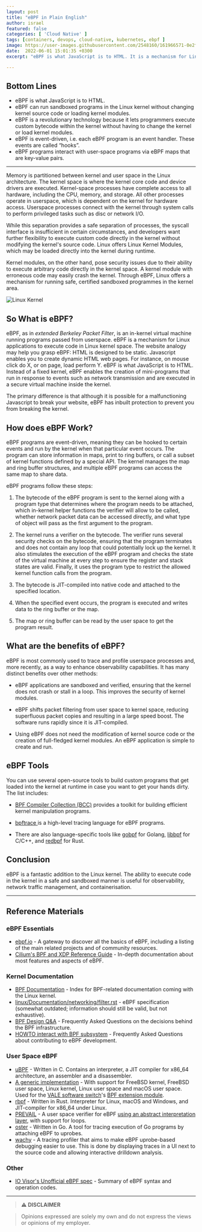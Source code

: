 ```yaml
---
layout: post
title: "eBPF in Plain English"
author: israel
featured: false
categories: [ 'Cloud Native' ]
tags: [containers, devops, cloud-native, kubernetes, ebpf ]
image: https://user-images.githubusercontent.com/2548160/161966571-0e2f2d03-9cc3-499e-b45d-04813ff9d91e.jpeg
date:  2022-06-01 15:01:35 +0300
excerpt: "eBPF is what JavaScript is to HTML. It is a mechanism for Linux applications to execute code in Linux kernel space..."

---
```


  
## Bottom Lines

- eBPF is what JavaScript is to HTML. 
- eBPF can run sandboxed programs in the Linux kernel without changing kernel source code or loading kernel modules.
- eBPF is a revolutionary technology because it lets programmers execute custom bytecode within the kernel without having to change the kernel or load kernel modules.
- eBPF is event-driven, i.e. each eBPF program is an event handler. These events are called “hooks”.
- eBPF programs interact with user-space programs via eBPF maps that are key-value pairs.

---

Memory is partitioned between kernel and user space in the Linux architecture. The kernel space is where the kernel core code and device drivers are executed. Kernel-space processes have complete access to all hardware, including the CPU, memory, and storage. All other processes operate in userspace, which is dependent on the kernel for hardware access. Userspace processes connect with the kernel through system calls to perform privileged tasks such as disc or network I/O.

While this separation provides a safe separation of processes, the syscall interface is insufficient in certain circumstances, and developers want further flexibility to execute custom code directly in the kernel without modifying the kernel's source code. Linux offers Linux Kernel Modules, which may be loaded directly into the kernel during runtime.


Kernel modules, on the other hand, pose security issues due to their ability to execute arbitrary code directly in the kernel space. A kernel module with erroneous code may easily crash the kernel. Through eBPF, Linux offers a mechanism for running safe, certified sandboxed programmes in the kernel area.

  <p class="aligncenter">
<img class="lazyimg" alt="Linux Kernel" src="https://user-images.githubusercontent.com/2548160/161970884-4be032c9-bfe6-4eb3-a7a0-08cba88de96a.png"/> 
<br>
</p>
  

## So What is eBPF?

eBPF, as in _extended Berkeley Packet Filter_, is an in-kernel virtual machine running programs passed from userspace. eBPF is a mechanism for Linux applications to execute code in Linux kernel space. The website analogy may help you grasp eBPF: HTML is designed to be static. Javascript enables you to create dynamic HTML web pages. For instance, on mouse click do X, or on page, load perform Y. eBPF is what JavaScript is to HTML. Instead of a fixed kernel, eBPF enables the creation of mini-programs that run in response to events such as network transmission and are executed in a secure virtual machine inside the kernel.

The primary difference is that although it is possible for a malfunctioning Javascript to break your website, eBPF has inbuilt protection to prevent you from breaking the kernel.


## How does eBPF Work?

eBPF programs are event-driven, meaning they can be hooked to certain events and run by the kernel when that particular event occurs. The program can store information in maps, print to ring buffers, or call a subset of kernel functions defined by a special API. The kernel manages the map and ring buffer structures, and multiple eBPF programs can access the same map to share data.


eBPF programs follow these steps:

1. The bytecode of the eBPF program is sent to the kernel along with a program type that determines where the program needs to be attached, which in-kernel helper functions the verifier will allow to be called, whether network packet data can be accessed directly, and what type of object will pass as the first argument to the program.

  

2. The kernel runs a verifier on the bytecode. The verifier runs several security checks on the bytecode, ensuring that the program terminates and does not contain any loop that could potentially lock up the kernel. It also stimulates the execution of the eBPF program and checks the state of the virtual machine at every step to ensure the register and stack states are valid. Finally, it uses the program type to restrict the allowed kernel function calls from the program.

  

3. The bytecode is JIT-compiled into native code and attached to the specified location.

  

4. When the specified event occurs, the program is executed and writes data to the ring buffer or the map.
  

5. The map or ring buffer can be read by the user space to get the program result.

  

## What are the benefits of eBPF? 

eBPF is most commonly used to trace and profile userspace processes and, more recently, as a way to enhance observability capabilities. It has many distinct benefits over other methods:

- eBPF applications are sandboxed and verified, ensuring that the kernel does not crash or stall in a loop. This improves the security of kernel modules.

- eBPF shifts packet filtering from user space to kernel space, reducing superfluous packet copies and resulting in a large speed boost. The software runs rapidly since it is JIT-compiled.

- Using eBPF does not need the modification of kernel source code or the creation of full-fledged kernel modules. An eBPF application is simple to create and run.


## eBPF Tools

You can use several open-source tools to build custom programs that get loaded into the kernel at runtime in case you want to get your hands dirty. The list includes:

-  <a  href="https://www.containiq.com/post/bcc-tools"  target="_blank"> BPF Compiler Collection (BCC)</a> provides a toolkit for building efficient kernel manipulation programs.

-  <a  href="https://github.com/ajor/bpftrace"  target="_blank"> bpftrace </a> is a high-level tracing language for eBPF programs.

- There are also language-specific tools like <a  href="https://github.com/iovisor/gobpf">gobpf</a> for Golang, <a  href="https://www.containiq.com/post/libbpf">libbpf</a> for C/C++, and <a  href="https://github.com/ingraind/redbpf">redbpf</a> for Rust.


## Conclusion

eBPF is a fantastic addition to the Linux kernel. The ability to execute code in the kernel in a safe and sandboxed manner is useful for observability, network traffic management, and containerisation.

---
  
## Reference Materials

### eBPF Essentials

- [ebpf.io](https://ebpf.io/) - A gateway to discover all the basics of eBPF, including a listing of the main related projects and of community resources.
- [Cilium's BPF and XDP Reference Guide](http://docs.cilium.io/en/latest/bpf/) - In-depth documentation about most features and aspects of eBPF.

### Kernel Documentation

- [BPF Documentation](https://www.kernel.org/doc/html/latest/bpf/index.html) - Index for BPF-related documentation coming with the Linux kernel.
- [linux/Documentation/networking/filter.rst](https://git.kernel.org/pub/scm/linux/kernel/git/torvalds/linux.git/tree/Documentation/networking/filter.rst) - eBPF specification (somewhat outdated; information should still be valid, but not exhaustive).
- [BPF Design Q&A](https://www.kernel.org/doc/html/latest/bpf/bpf_design_QA.html) - Frequently Asked Questions on the decisions behind the BPF infrastructure.
- [HOWTO interact with BPF subsystem](https://www.kernel.org/doc/html/latest/bpf/bpf_devel_QA.html) - Frequently Asked Questions about contributing to eBPF development.

### User Space eBPF

- [uBPF](https://github.com/iovisor/ubpf/) - Written in C. Contains an interpreter, a JIT compiler for x86_64 architecture, an assembler and a disassembler.
- [A generic implementation](https://github.com/YutaroHayakawa/generic-ebpf) - With support for FreeBSD kernel, FreeBSD user space, Linux kernel, Linux user space and macOS user space. Used for the [VALE software switch](https://www.unix.com/man-page/freebsd/4/vale/)'s [BPF extension module](https://github.com/YutaroHayakawa/vale-bpf).
- [rbpf](https://github.com/qmonnet/rbpf) - Written in Rust. Interpreter for Linux, macOS and Windows, and JIT-compiler for x86_64 under Linux.
- [PREVAIL](https://github.com/vbpf/ebpf-verifier) - A user space verifier for eBPF [using an abstract interpretation layer](https://elazarg.github.io/pldi19main-final.pdf), with support for loops.
- [oster](https://github.com/grantseltzer/oster) - Written in Go. A tool for tracing execution of Go programs by attaching eBPF to uprobes.
- [wachy](https://rubrikinc.github.io/wachy/) - A tracing profiler that aims to make eBPF uprobe-based debugging easier to use. This is done by displaying traces in a UI next to the source code and allowing interactive drilldown analysis.

### Other

- [IO Visor's Unofficial eBPF spec](https://github.com/iovisor/bpf-docs/blob/master/eBPF.md) - Summary of eBPF syntax and operation codes.

-------
>  **⚠ DISCLAIMER**

> Opinions expressed are solely my own and do not express the views or opinions of my employer.